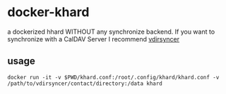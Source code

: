 # docker-khard
a dockerized hhard WITHOUT any synchronize backend. If you want to synchronize with a CalDAV Server I recommend [vdirsyncer](https://github.com/pimutils/vdirsyncer)

## usage

```
docker run -it -v $PWD/khard.conf:/root/.config/khard/khard.conf -v /path/to/vdirsyncer/contact/directory:/data khard
```
